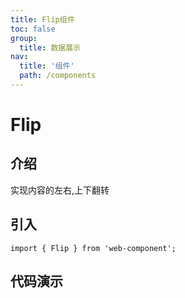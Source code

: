 ```yaml
---
title: Flip组件
toc: false
group:
  title: 数据展示
nav:
  title: '组件'
  path: /components
---
```


# Flip

## 介绍

实现内容的左右,上下翻转

## 引入

```shell
import { Flip } from 'web-component';
```

<API></API>

## 代码演示

<code src="./demos/demo.tsx"></code>
